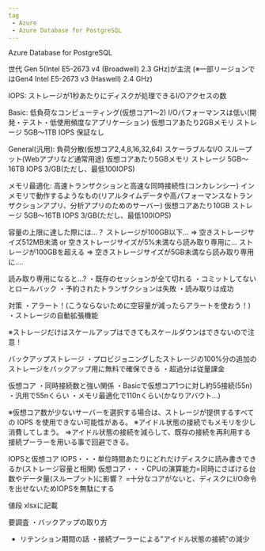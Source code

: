 ```yaml
---
tag
 - Azure
 - Azure Database for PostgreSQL
---
```


Azure Database for PostgreSQL

世代 Gen 5(Intel E5-2673 v4 (Broadwell) 2.3 GHz)が主流
(※一部リージョンではGen4 Intel E5-2673 v3 (Haswell) 2.4 GHz)

IOPS:   ストレージが1秒あたりにディスクが処理できるI/Oアクセスの数


Basic:  低負荷なコンピューティング(仮想コア1～2)
        I/Oパフォーマンスは低い(開発・テスト・低使用頻度なアプリケーション)
        仮想コアあたり2GBメモリ
        ストレージ 5GB～1TB
        IOPS 保証なし

General(汎用):    負荷分散(仮想コア2,4,8,16,32,64)
            スケーラブルなI/O スループット(Webアプリなど通常用途)
            仮想コアあたり5GBメモリ
            ストレージ 5GB～16TB
            IOPS 3/GB(ただし、最低100IOPS)

メモリ最適化:    高速トランザクションと高速な同時接続性(コンカレンシー)
                インメモリで動作するようなもの(リアルタイムデータや高パフォーマンスなトランザクションアプリ、分析アプリのためのサーバー)
                仮想コアあたり10GB
                ストレージ 5GB～16TB
	            IOPS 3/GB(ただし、最低100IOPS)


容量の上限に達した際には...？
ストレージが100GB以下... 
=> 空きストレージサイズ512MB未満 or 空きストレージサイズが5%未満なら読み取り専用に...
ストレージが100GBを超える
=> 空きストレージサイズが5GB未満なら読み取り専用に....


読み取り専用になると...?
・既存のセッションが全て切れる
・コミットしてないとロールバック
・予約されたトランザクションは失敗
・読み取りは成功

対策
・アラート！(こうならないために空容量が減ったらアラートを使おう！)
・ストレージの自動拡張機能

※ストレージだけはスケールアップはできてもスケールダウンはできないので注意！


バックアップストレージ
・プロビジョニングしたストレージの100%分の追加のストレージをバックアップ用に無料で確保できる
・超過分は従量課金


仮想コア
・同時接続数と強い関係
・Basicで仮想コア1つに対し約55接続(55n)
・汎用で55nくらい
・メモリ最適化で110nくらい(かなりアバウト...)


※仮想コア数が少ないサーバーを選択する場合は、ストレージが提供するすべての IOPS を使用できない可能性がある。
※アイドル状態の接続でもメモリを少し消費してしまう。
=>アイドル状態の接続を減らして、既存の接続を再利用する接続プーラーを用いる事で回避できる。


IOPSと仮想コア
IOPS・・・単位時間あたりにどれだけディスクに読み書きできるか(ストレージ容量と相関)
仮想コア・・・CPUの演算能力=同時にさばける台数やデータ量(スループット)に影響？
=十分なコアがないと、ディスクにI/O命令を出せないためIOPSを無駄にする

値段
xlsxに記載

要調査
・バックアップの取り方
  - リテンション期間の話
・接続プーラーによる"アイドル状態の接続"の減少